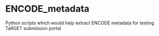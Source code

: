 # ENCODE_metadata
Python scripts which would help extract ENCODE metadata for testing TaRGET submission portal
